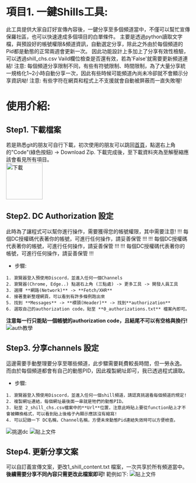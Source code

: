 # 項目1. 一鍵Shills工具: 
此工具提供大家自訂好宣傳內容後，一鍵分享至多個頻道當中，不僅可以幫忙宣傳保羅社區，也可以快速達成多個項目的白單條件。
主要是透過python讀取文字檔，與預設好的帳號權限&頻道資訊，自動選定分享，除此之外由於每個頻道的Pid都是動態的正常兩週會更新一次。
因此功能設計上多加上了分享有效性檢驗，可以透過shill_chs.csv Vaild欄位檢查是否還有效，若為'False'就需要更新頻道連結!
注意: 每個頻道分享限制不同，有些有符號限制、時間限制，為了大量分享統一規格化1~2小時自動分享一次，因此有些時候可能頻道內尚未冷卻就不會顯示分享資訊呦!
注意: 有些字符在網頁和程式上不支援就會自動被屏蔽而一直失敗喔!

# 使用介紹:
## Step1. 下載檔案
若是熟悉git的朋友可自行下載，初次使用的朋友可以跳回[首頁](https://github.com/Cihsaing/CryptoPaul)，點選右上角的"Code"(綠色按鈕) -> Download Zip.
下載完成後，至下載資料夾為至解壓縮應該會看見所有項目。  
<img src="https://user-images.githubusercontent.com/91179422/156627722-3a7414d3-4642-4e62-b43c-0d1986cc4884.png" width="100" alt="下載"/>

## Step2. DC Authorization 設定
此時為了讓程式可以幫你進行操作，需要獲得您的帳號權限，其中需要注意!
!!! 每個DC授權碼代表著你的帳號，可進行任何操作，請妥善保管 !!!
!!! 每個DC授權碼代表著你的帳號，可進行任何操作，請妥善保管 !!!
!!! 每個DC授權碼代表著你的帳號，可進行任何操作，請妥善保管 !!!
* 步驟:
```
1. 瀏覽器登入預使用Discord，並進入任何一個Channels
2. 瀏覽器(Chrome, Edge..) 點選右上角 (三點處) -> 更多工具 -> 開發人員工具
3. 選擇 **網路(Network)** -> **Fetch/XHR**
4. 接著重新整理網頁，可以看到有許多條例跑出來
5. 找到 **Messages** -> **標頭(Header)** -> 找到**authorization**
6. 選取自己的authorization code，貼至 **0_authorizations.txt** 檔案內即可。
```
**注意每一行只能貼一個帳號的authorization code，且結尾不可以有空格與換行!** 
<img src="https://user-images.githubusercontent.com/91179422/156632572-fb96375e-0f88-413d-a5e1-7093817abc4a.png" alt="auth教學"/>

## Step3. 分享channels 設定
這邊需要手動整理要分享至哪些頻道，此步驟需要耗費較長時間，但一勞永逸。
而由於每個頻道都會有自己的動態PID，因此複製網址即可，我已透過程式讀取。
* 步驟:
```
1. 瀏覽器登入預使用Discord，並進入任何一個shill頻道，請認真挑選看每個頻道的規定!
2. 複製網址連結，每個網址最後面一串就是牠們的動態PID。
3. 貼至 2_shill_chs.csv檔案中的**Url**位置，注意此時貼上要從function貼上才不會被轉換格式，可以看到貼上後格子內顯示應該沒有縮寫!
4. 可以記錄一下 DC名稱，Channel名稱，方便未來動態Pid連結失效時可以方便檢查。
```
<img src="https://user-images.githubusercontent.com/91179422/156635672-d484528f-58f2-44b4-94cb-de5e7baf2655.png" alt="挑選dc"/>
<img src="https://user-images.githubusercontent.com/91179422/156635346-920f4f61-5b63-44bd-a4d9-232c4fe91ba0.png" alt="貼上文件"/>

## Step4. 更新分享文案
可以自訂義宣傳文案，更改1_shill_content.txt 檔案，一次共享於所有頻道當中。
**後續需要分享不同內容只需更改此檔案即可!**
範例如下:
<img src="https://user-images.githubusercontent.com/91179422/156637104-251b6ea6-7737-42a6-afa3-6d27dd5c1b78.png" alt="貼上文件"/>


